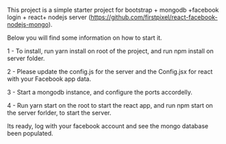 This project is a simple starter project for bootstrap + mongodb +facebook login + react+ nodejs server (https://github.com/firstpixel/react-facebook-nodejs-mongo).

Below you will find some information on how to start it.<br>


1 - To install, run yarn install on root of the project, and run npm install on server folder.

2 - Please update the config.js for the server and the Config.jsx for react with your Facebook app data.

3 - Start a mongodb instance, and configure the ports accordelly.

4 - Run yarn start on the root to start the react app, and run npm start on the server forlder, to start the server.

Its ready, log with your facebook account and see the mongo database been populated.